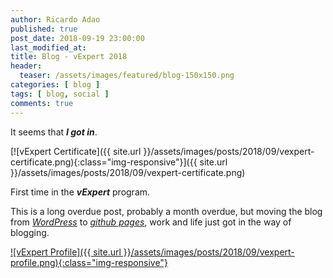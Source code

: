 ```yaml
---
author: Ricardo Adao
published: true
post_date: 2018-09-19 23:00:00
last_modified_at:
title: Blog - vExpert 2018
header:
  teaser: /assets/images/featured/blog-150x150.png
categories: [ blog ]
tags: [ blog, social ]
comments: true
---
```

It seems that _**I got in**_.

[![vExpert Certificate]({{ site.url }}/assets/images/posts/2018/09/vexpert-certificate.png){:class="img-responsive"}]({{ site.url }}/assets/images/posts/2018/09/vexpert-certificate.png)

First time in the _**vExpert**_ program.

This is a long overdue post, probably a month overdue, but moving the blog from [_WordPress_](https://wordpress.com/) to [_github pages_](https://pages.github.com/), work and life just got in the way of blogging.

[![vExpert Profile]({{ site.url }}/assets/images/posts/2018/09/vexpert-profile.png){:class="img-responsive"}](https://vexpert.vmware.com/directory/2766)
